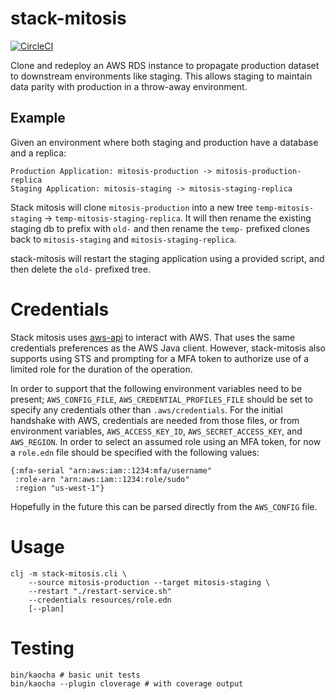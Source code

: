 # stack-mitosis

[![CircleCI](https://circleci.com/gh/dgtized/stack-mitosis.svg?style=svg)](https://circleci.com/gh/dgtized/stack-mitosis)

Clone and redeploy an AWS RDS instance to propagate production dataset to
downstream environments like staging. This allows staging to maintain data
parity with production in a throw-away environment.

## Example

Given an environment where both staging and production have a database and a replica:

```
Production Application: mitosis-production -> mitosis-production-replica
Staging Application: mitosis-staging -> mitosis-staging-replica
```

Stack mitosis will clone `mitosis-production` into a new tree
`temp-mitosis-staging` -> `temp-mitosis-staging-replica`. It will then rename
the existing staging db to prefix with `old-` and then rename the `temp-`
prefixed clones back to `mitosis-staging` and `mitosis-staging-replica`.

stack-mitosis will restart the staging application using a provided script, and
then delete the `old-` prefixed tree.

# Credentials

Stack mitosis uses [aws-api](https://github.com/cognitect-labs/aws-api) to
interact with AWS. That uses the same credentials preferences as the AWS Java
client. However, stack-mitosis also supports using STS and prompting for a MFA
token to authorize use of a limited role for the duration of the operation.

In order to support that the following environment variables need to be present;
`AWS_CONFIG_FILE`, `AWS_CREDENTIAL_PROFILES_FILE` should be set to specify any
credentials other than `.aws/credentials`. For the initial handshake with AWS,
credentials are needed from those files, or from environment variables,
`AWS_ACCESS_KEY_ID`, `AWS_SECRET_ACCESS_KEY`, and `AWS_REGION`. In order to
select an assumed role using an MFA token, for now a `role.edn` file should be
specified with the following values:

```
{:mfa-serial "arn:aws:iam::1234:mfa/username"
 :role-arn "arn:aws:iam::1234:role/sudo"
 :region "us-west-1"}
```

Hopefully in the future this can be parsed directly from the `AWS_CONFIG` file.

# Usage

    clj -m stack-mitosis.cli \
        --source mitosis-production --target mitosis-staging \
        --restart "./restart-service.sh"
        --credentials resources/role.edn
        [--plan]

# Testing

    bin/kaocha # basic unit tests
    bin/kaocha --plugin cloverage # with coverage output
